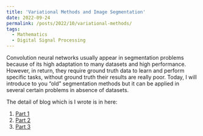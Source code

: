 ```yaml
---
title: 'Variational Methods and Image Segmentation'
date: 2022-09-24
permalink: /posts/2022/10/variational-methods/
tags:
  - Mathematics
  - Digital Signal Processing
---
```


Convolution neural networks usually appear in segmentation problems because of its high adaptation to many datasets and high performance. However, in return, they require ground truth data to learn and perform specific tasks, without ground truth their results are really poor. Today, I will introduce to you “old” segmentation methods but it can be applied in several certain problems in absence of datasets.

The detail of blog which is I wrote is in here:

1. [Part 1](https://graphicsminer.github.io/mathematics/2022/09/20/variational-methods-and-image-segmentation_part1.html)
2. [Part 2](https://graphicsminer.github.io/mathematics/2022/09/22/variational-methods-and-image-segmentation_part2.html)
3. [Part 3](https://graphicsminer.github.io/mathematics/2022/09/24/variational-method-and-image-segmentation_part3.html)